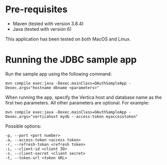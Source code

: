 # Pre-requisites
- Maven (tested with version 3.8.4)
- Java (tested with version 6)

This application has been tested on both MacOS and Linux.

# Running the JDBC sample app

Run the sample app using the following command:
```
mvn compile exec:java -Dexec.mainClass=OAuthSampleApp -Dexec.args="hostname dbname <parameters>"
```

When running the app, specify the Vertica host and database name as the first two parameters. All other parameters are optional. For example:
```
mvn compile exec:java -Dexec.mainClass=OAuthSampleApp -Dexec.args="verticahost mydb --access-token myaccesstoken"
```

Possible options:
```
-p, --port <port number>
-a, --access-token <access token>
-r, --refresh-token <refresh token>
-i, --client-id <client ID>
-s, --client-secret <client secret>
-t, --token-url <token URL>
```
